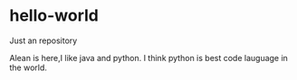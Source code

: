 # hello-world
Just an repository

Alean is here,I like java and python.
I think python is best code lauguage in the world.
